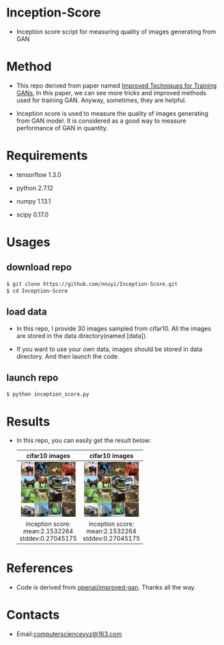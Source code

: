 # Inception-Score
  - Inception score script for measuring quality of images generating from GAN

# Method

  - This repo derived from paper named [Improved Techniques for Training GANs](https://arxiv.org/abs/1606.03498), In this paper, we can see more tricks and improved methods used for training GAN. Anyway, sometimes, they are helpful.
  
  - Inception score is used to measure the quality of images generating from GAN model. It is considered as a good way to measure performance of GAN in quantity.

# Requirements
  - tensorflow 1.3.0

  - python 2.7.12

  - numpy 1.13.1

  - scipy 0.17.0
  
# Usages
## download repo
    $ git clone https://github.com/nnuyi/Inception-Score.git
    $ cd Inception-Score

## load data
   - In this repo, I provide 30 images sampled from cifar10. All the images are stored in the data directory(named [data]).
   
   - If you want to use your own data, images should be stored in data directory. And then launch the code.

## launch repo
    $ python inception_score.py

# Results
  
  - In this repo, you can easily get the result below:
 
      |cifar10 images|cifar10 images|
      |:------------:|:------------:|
      |![Alt test](cifar10.png)|![Alt test](cifar10.png)|
      |inception score:<br/> mean:2.1532264 </br> stddev:0.27045175|inception score:<br/> mean:2.1532264 </br> stddev:0.27045175||
  
# References
  - Code is derived from [openai/improved-gan](https://github.com/openai/improved-gan). Thanks all the way.
  
# Contacts

  - Email:computerscienceyyz@163.com
  
